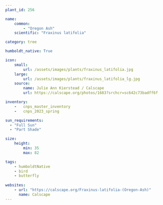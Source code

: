 ```yaml
---
plant_id: 256 

name: 
    common: 
        - "Oregon Ash"    
    scientific: "Fraxinus latifolia"    

category: tree

humboldt_native: True

icon: 
    small: 
        url: /assets/images/plants/fraxinus_latifolia.jpg 
    large: 
        url: /assets/images/plants/fraxinus_latifolia_lg.jpg 
    source: 
        name: Julie Ann Kierstead / Calscape 
        url: https://calscape.org/photos/1683?srchcr=sc642c73badff6f 

inventory: 
    -   cnps_master_inventory
    -   cnps_2023_spring

sun_requirements:
  - "Full Sun"
  - "Part Shade"

size:
    height: 
        min: 35 
        max: 82

tags:
    - humboldtNative
    - bird
    - butterfly
 
websites: 
    - url: "https://calscape.org/Fraxinus-latifolia-(Oregon-Ash)"
      name: Calscape
---
```

